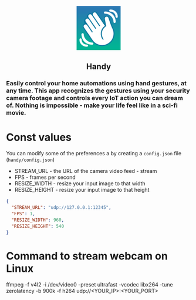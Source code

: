 <div align="center">
    <img src="./assets/Handy512.png" width="120px" height="120px" alt="Handy">
    <h2 align="center">Handy</h2>
</div>

### Easily control your home automations using hand gestures, at any time. This app recognizes the gestures using your security camera footage and controls every IoT action you can dream of. Nothing is impossible - make your life feel like in a sci-fi movie.

# Const values

You can modify some of the preferences a by creating a `config.json` file (`handy/config.json`)

- STREAM_URL - the URL of the camera video feed - stream
- FPS - frames per second
- RESIZE_WIDTH - resize your input image to that width
- RESIZE_HEIGHT - resize your input image to that height

```json
{
  "STREAM_URL": "udp://127.0.0.1:12345",
  "FPS": 1,
  "RESIZE_WIDTH": 960,
  "RESIZE_HEIGHT": 540
}
```

# Command to stream webcam on Linux

ffmpeg -f v4l2 -i /dev/video0 -preset ultrafast -vcodec libx264 -tune zerolatency -b 900k -f h264 udp://<YOUR_IP>:<YOUR_PORT>

